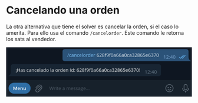 # Cancelando una orden

La otra alternativa que tiene el solver es cancelar la orden, si el caso lo amerita. Para ello usa el comando `/cancelorder`. Este comando le retorna los sats al vendedor.

![Cancel order capture](./assets/images/cancelorder.png)
